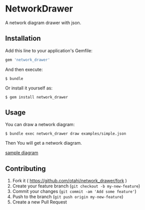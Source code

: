 # NetworkDrawer

A network diagram drawer with json.

## Installation

Add this line to your application's Gemfile:

```ruby
gem 'network_drawer'
```

And then execute:

    $ bundle

Or install it yourself as:

    $ gem install network_drawer

## Usage

You can draw a network diagram:

    $ bundle exec network_drawer draw examples/simple.json

Then You will get a network diagram.

[sample diagram](examples/simple.svg)

## Contributing

1. Fork it ( https://github.com/otahi/network_drawer/fork )
2. Create your feature branch (`git checkout -b my-new-feature`)
3. Commit your changes (`git commit -am 'Add some feature'`)
4. Push to the branch (`git push origin my-new-feature`)
5. Create a new Pull Request
